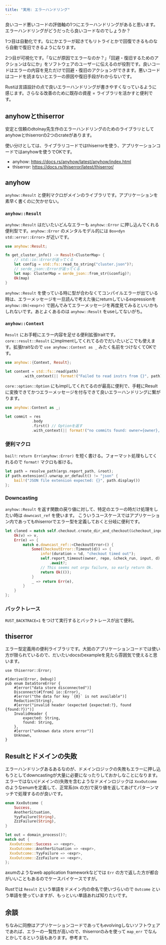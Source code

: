 ```yaml
---
title: "実用: エラーハンドリング"
---
```


良いコード悪いコードの評価軸の1つにエラーハンドリングがあると思います。エラーハンドリングがどうだったら良いコードなのでしょうか？

1つ目は自動化です。なにかエラーが起きてもリトライとかで回復できるものなら自動で復旧できるようになります。

2つ目が可視化です。「なにが原因でエラーなのか？」「回避・復旧するためのアクションはなにか」をソフトウェアのユーザーに伝えるのが役割です。良いコードはエラーの内容を見ただけで回避・復旧のアクションができます。悪いコードはコードを読まないとエラーの原因や復旧手段がわからないです。

Rustは言語設計の点で良いエラーハンドリングが書きやすくなっているように感じます。さらなる改善のために既存の資産 = ライブラリを活かすと便利です。

## anyhowとthiserror
安定と信頼のdtolnay先生作のエラーハンドリングのためのライブラリとしてanyhowとthiserrorの2つのcrateがあります。

使い分けとしては、ライブラリコードではthiserrorを使う、アプリケーションコードではanyhowを使うでOKです。

- anyhow: https://docs.rs/anyhow/latest/anyhow/index.html
- thiserror: https://docs.rs/thiserror/latest/thiserror/

## anyhow
`anyhow::Result` と便利マクロがメインのライブラリです。アプリケーションを素早く書くのに欠かせない。

### `anyhow::Result`
`anyhow::Result` はだいたいどんなエラーも `anyhow::Error` に押し込んでくれる便利型です。`anyhow::Error` のメンタルモデル的には `Box<dyn std::error::Error>` が近いです。

```rust
use anyhow::Result;

fn get_cluster_info() -> Result<ClusterMap> {
    // std::io::Errorが返ってくる
    let config = std::fs::read_to_string("cluster.json")?;
    // serde_json::Errorが返ってくる
    let map: ClusterMap = serde_json::from_str(&config)?;
    Ok(map)
}
```

`anyhow::Result` を使っている時に型が合わなくてコンパイルエラーが出ている時は、エラーメッセージを一旦読んで考えた後にreturnしているexpressionを `anyhow::Ok(<expr>)` で囲んでみてエラーメッセージを再度見てみるといいかもしれないです。あとよくあるのは `anyhow::Result` をuseしてないがち。

### `anyhow::Context`
`Result` にお手軽にエラー内容を足せる便利拡張traitです。`core::result::Result` にimplmentしてくれてるのでだいたいどこでも使えます。拡張traitなので `use anyhow::Context as _` みたく名前をつけなくてOKです。

```rust
use anyhow::{Context, Result};

let content = std::fs::read(path)
        .with_context(|| format!("Failed to read instrs from {}", path))?;
```

`core::option::Option` にもimplしてくれてるのが最高に便利で、手軽にResultに変換できてかつエラーメッセージを付与できて良いエラーハンドリングに繋がります。

```rust
use anyhow::Context as _;

let commit = res
            .body
            .first() // Optionを返す
            .with_context(|| format!("no commits found: owner={owner}, repo={repo}"))?;
```

### 便利マクロ
`bail!`: `return Err(anyhow::Error)` を短く書ける。フォーマット処理もしてくれるので `format!` マクロも省ける。

```rust
let path = resolve_path(args.report_path, &root);
if path.extension().unwrap_or_default() != "json" {
    bail!("JSON file extension expected: {}", path.display())
};
```

### Downcasting
`anyhow::Result` を返す関数の戻り値に対して、特定のエラーの時だけ処理をしたい時は `downcast_ref` を使います。
こういうユースケースではアプリケーション内であってもthiserrorでエラー型を定義しておくと分岐に便利です。

```rust
let cloned = match self.checkout.create_dir_and_checkout(&checkout_input).await {
    Ok(v) => v,
    Err(e) => {
        match e.downcast_ref::<CheckoutError>() {
            Some(CheckoutError::Timeout(d)) => {
                info!(duration = %d, "checkout timed out");
                self.report_timeout(owner, repo, &check_run, input, d)
                    .await?;
                // This seems not orgu failure, so early return Ok.
                return Ok(());
            }
            _ => return Err(e),
        }
    }
};
```

### バックトレース
`RUST_BACKTRACE=1` をつけて実行するとバックトレースが出て便利。

## thiserror
エラー型定義用の便利ライブラリです。大抵のアプリケーションコードでは使い方が限られているので、だいたいdocsのexampleを見たら雰囲気で使えると思います。

```
use thiserror::Error;

#[derive(Error, Debug)]
pub enum DataStoreError {
    #[error("data store disconnected")]
    Disconnect(#[from] io::Error),
    #[error("the data for key `{0}` is not available")]
    Redaction(String),
    #[error("invalid header (expected {expected:?}, found {found:?})")]
    InvalidHeader {
        expected: String,
        found: String,
    },
    #[error("unknown data store error")]
    Unknown,
}
```

## Resultとドメインの失敗
エラーハンドリングあるあるなのが、ドメインロジックの失敗もエラーに押し込もうとしてdowncastingが大量に必要になったりしておかしなことになります。エラーではない(ドメインの)失敗を含むようなドメインロジックは `XxxOutcome` のようなenumを定義して、正常系(`Ok` の方)で戻り値を返してあげてパターンマッチで処理するのが良いです。

```rust
enum XxxOutcome {
    Success,
    AnotherSituation,
    YyyFailure(String),
    ZzzFailure(String),
}

let out = domain_process()?;
match out {
  XxxOutcome::Success => <expr>,
  XxxOutcome::AnotherSituation => <expr>,
  XxxOutcome::YyyFailure => <expr>,
  XxxOutcome::ZzzFailure => <expr>,
};
```

axumのようなweb application frameworkなどでは `Err` の方で返した方が都合がいいこともあるのでケースバイケースですが。

Rustでは `Result` という単語をドメイン内の命名で使いづらいので `Outcome` という単語を使っていますが、もっといい単語あれば知りたいです。

## 余談
ちなみに同僚はアプリケーションコードであってもevolvingしないソフトウェアであれば、エラーの一覧性が高いので、thiserrorのみを使って `map_err` でなんとかしてるという話もあります。参考まで。
